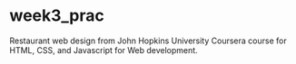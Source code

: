 # week3_prac
Restaurant web design from John Hopkins University Coursera course for HTML, CSS, and Javascript for Web development.
